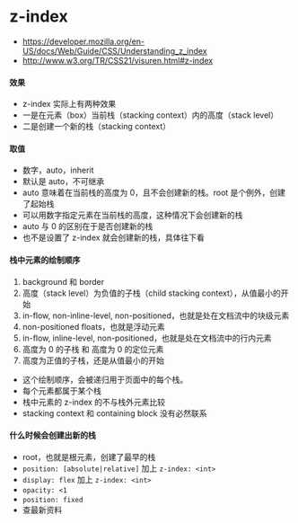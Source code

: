 # z-index
+ https://developer.mozilla.org/en-US/docs/Web/Guide/CSS/Understanding_z_index
+ http://www.w3.org/TR/CSS21/visuren.html#z-index

#### 效果
+ z-index 实际上有两种效果
+ 一是在元素（box）当前栈（stacking context）内的高度（stack level）
+ 二是创建一个新的栈（stacking context）

#### 取值
+ 数字，auto，inherit
+ 默认是 auto，不可继承
+ auto 意味着在当前栈的高度为 0，且不会创建新的栈。root 是个例外，创建了起始栈
+ 可以用数字指定元素在当前栈的高度，这种情况下会创建新的栈
+ auto 与 0 的区别在于是否创建新的栈
+ 也不是设置了 z-index 就会创建新的栈，具体往下看

#### 栈中元素的绘制顺序
1. background 和 border
2. 高度（stack level）为负值的子栈（child stacking context），从值最小的开始
3. in-flow, non-inline-level, non-positioned，也就是处在文档流中的块级元素
4. non-positioned floats，也就是浮动元素
5. in-flow, inline-level, non-positioned，也就是处在文档流中的行内元素
6. 高度为 0 的子栈 和 高度为 0 的定位元素
7. 高度为正值的子栈，还是从值最小的开始

+ 这个绘制顺序，会被递归用于页面中的每个栈。
+ 每个元素都属于某个栈
+ 栈中元素的 z-index 的不与栈外元素比较
+ stacking context 和 containing block 没有必然联系

#### 什么时候会创建出新的栈
+ root，也就是根元素，创建了最早的栈
+ `position: [absolute|relative]` 加上 `z-index: <int>`
+ `display: flex` 加上 `z-index: <int>`
+ `opacity: <1`
+ `position: fixed`
+ 查最新资料

